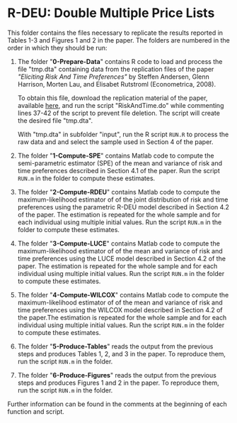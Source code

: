 # R-DEU: Double Multiple Price Lists

This folder contains the files necessary to replicate the results reported in
Tables 1-3 and Figures 1 and 2 in the paper. The folders are numbered in the
order in which they should be run:

1. The folder "**0-Prepare-Data**" contains R code to load and process the file
   "tmp.dta" containing data from the replication files of the paper *"Eliciting
   Risk And Time Preferences"* by Steffen Andersen, Glenn Harrison, Morten Lau,
   and Elisabet Rutstroml (Econometrica, 2008).

   To obtain this file, download the replication material of the paper,
   available
   [here](https://www.econometricsociety.org/publications/econometrica/2008/05/01/eliciting-risk-and-time-preferences),
   and run the script "RiskAndTime.do" while commenting lines 37-42 of the
   script to prevent file deletion. The script will create the desired file
   "tmp.dta".

   With "tmp.dta" in subfolder "input", run the R script `RUN.R` to process the
   raw data and and select the sample used in Section 4 of the paper.

2. The folder "**1-Compute-SPE**" contains Matlab code to compute the
   semi-parametric estimator (SPE) of the mean and variance of risk and time
   preferences described in Section 4.1 of the paper. Run the script `RUN.m` in
   the folder to compute these estimates.

3. The folder "**2-Compute-RDEU**" contains Matlab code to compute the
   maximum-likelihood estimator of of the joint distribution of risk and time
   preferences using the parametric R-DEU model described in Section 4.2 of the
   paper. The estimation is repeated for the whole sample and for each
   individual using multiple initial values. Run the script `RUN.m` in the
   folder to compute these estimates.

4. The folder "**3-Compute-LUCE**" contains Matlab code to compute the
   maximum-likelihood estimator of of the mean and variance of risk and time
   preferences using the LUCE model described in Section 4.2 of the paper. The
   estimation is repeated for the whole sample and for each individual using
   multiple initial values. Run the script `RUN.m` in the folder to compute
   these estimates.

5. The folder "**4-Compute-WILCOX**" contains Matlab code to compute the
   maximum-likelihood estimator of of the mean and variance of risk and time
   preferences using the WILCOX model described in Section 4.2 of the paper.The
   estimation is repeated for the whole sample and for each individual using
   multiple initial values. Run the script `RUN.m` in the folder to compute
   these estimates.

6. The folder "**5-Produce-Tables**" reads the output from the previous steps
   and produces Tables 1, 2, and 3 in the paper. To reproduce them, run the
   script `RUN.m` in the folder.

7. The folder "**6-Produce-Figures**" reads the output from the previous steps
   and produces Figures 1 and 2 in the paper. To reproduce them, run the script
   `RUN.m` in the folder.

Further information can be found in the comments at the beginning of each
function and script.
